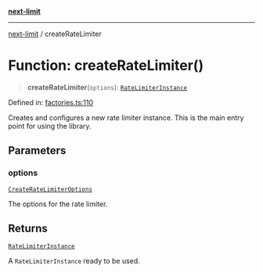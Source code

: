 [**next-limit**](../README.md)

***

[next-limit](../README.md) / createRateLimiter

# Function: createRateLimiter()

> **createRateLimiter**(`options`): [`RateLimiterInstance`](../interfaces/RateLimiterInstance.md)

Defined in: [factories.ts:110](https://github.com/saoudi-h/next-limit/blob/0c71c520c8e8fe01ea7d325a61c2d1bef8c2081a/src/factories.ts#L110)

Creates and configures a new rate limiter instance.
This is the main entry point for using the library.

## Parameters

### options

[`CreateRateLimiterOptions`](../interfaces/CreateRateLimiterOptions.md)

The options for the rate limiter.

## Returns

[`RateLimiterInstance`](../interfaces/RateLimiterInstance.md)

A `RateLimiterInstance` ready to be used.
